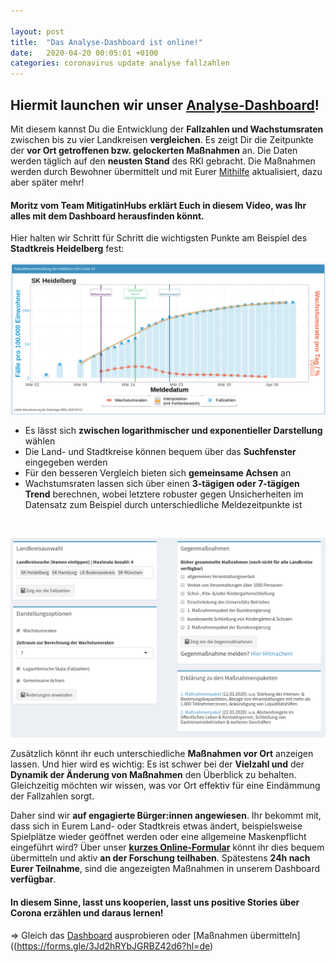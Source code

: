 ```yaml
---

layout: post
title:  "Das Analyse-Dashboard ist online!"
date:   2020-04-20 00:05:01 +0100
categories: coronavirus update analyse fallzahlen
---
```


## Hiermit launchen wir unser [Analyse-Dashboard](http://mitigationhubs.shinyapps.io/mitigationhubs-shiny)! 
Mit diesem kannst Du die Entwicklung der **Fallzahlen und Wachstumsraten** zwischen bis zu vier Landkreisen **vergleichen**. Es zeigt Dir die Zeitpunkte der **vor Ort getroffenen bzw. gelockerten Maßnahmen** an. Die Daten werden täglich auf den **neusten Stand** des RKI gebracht. Die Maßnahmen werden durch Bewohner übermittelt und mit Eurer [Mithilfe](https://forms.gle/3Jd2hRYbJGRBZ42d6?hl=de) aktualisiert, dazu aber später mehr! 

#### Moritz vom Team MitigatinHubs erklärt Euch in diesem Video, was Ihr alles mit dem Dashboard herausfinden könnt.

Hier halten wir Schritt für Schritt die wichtigsten Punkte am Beispiel des **Stadtkreis Heidelberg** fest:

![SKHeidelberg_Dashboard.png](/logo/SKHeidelberg_Dashboard.png)

- Es lässt sich **zwischen logarithmischer und exponentieller Darstellung** wählen
- Die Land- und Stadtkreise können bequem über das **Suchfenster** eingegeben werden
- Für den besseren Vergleich bieten sich **gemeinsame Achsen** an
- Wachstumsraten lassen sich über einen **3-tägigen oder 7-tägigen Trend** berechnen, wobei letztere robuster gegen Unsicherheiten im Datensatz zum Beispiel durch unterschiedliche Meldezeitpunkte ist
<br>

![DashboardTutorial1.png](/plots/DashboardTutorial1.png)

Zusätzlich könnt ihr euch unterschiedliche **Maßnahmen vor Ort** anzeigen lassen. Und hier wird es wichtig: Es ist schwer bei der **Vielzahl und** der **Dynamik der Änderung von Maßnahmen** den Überblick zu behalten. Gleichzeitig möchten wir wissen, was vor Ort effektiv für eine Eindämmung der Fallzahlen sorgt. 

Daher sind wir **auf engagierte Bürger:innen angewiesen**. Ihr bekommt mit, dass sich in Eurem Land- oder Stadtkreis etwas ändert, beispielsweise Spielplätze wieder geöffnet werden oder eine allgemeine Maskenpflicht eingeführt wird? Über unser [**kurzes Online-Formular**](https://forms.gle/3Jd2hRYbJGRBZ42d6?hl=de) könnt ihr dies bequem übermitteln und aktiv **an der Forschung teilhaben**. Spätestens **24h nach Eurer Teilnahme**, sind die angezeigten Maßnahmen in unserem Dashboard **verfügbar**. 

#### In diesem Sinne, lasst uns kooperien, lasst uns positive Stories über Corona erzählen und daraus lernen!

=> Gleich das [Dashboard](http://mitigationhubs.shinyapps.io/mitigationhubs-shiny) ausprobieren oder [Maßnahmen übermitteln]((https://forms.gle/3Jd2hRYbJGRBZ42d6?hl=de)



